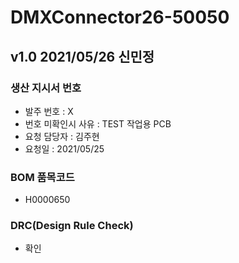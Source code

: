 # DMXConnector26-50050

## v1.0 2021/05/26 신민정

### 생산 지시서 번호
* 발주 번호 : X
* 번호 미확인시 사유 : TEST 작업용 PCB
* 요청 담당자 : 김주현
* 요청일 : 2021/05/25

###  BOM 품목코드
* H0000650

### DRC(Design Rule Check)
* 확인
